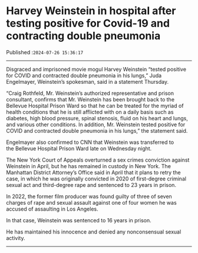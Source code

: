 # Harvey Weinstein in hospital after testing positive for Covid-19 and contracting double pneumonia

Published :`2024-07-26 15:36:17`

---

Disgraced and imprisoned movie mogul Harvey Weinstein “tested positive for COVID and contracted double pneumonia in his lungs,” Juda Engelmayer, Weinstein’s spokesman, said in a statement Thursday.

“Craig Rothfeld, Mr. Weinstein’s authorized representative and prison consultant, confirms that Mr. Weinstein has been brought back to the Bellevue Hospital Prison Ward so that he can be treated for the myriad of health conditions that he is still afflicted with on a daily basis such as diabetes, high blood pressure, spinal stenosis, fluid on his heart and lungs, and various other conditions. In addition, Mr. Weinstein tested positive for COVID and contracted double pneumonia in his lungs,” the statement said.

Engelmayer also confirmed to CNN that Weinstein was transferred to the Bellevue Hospital Prison Ward late on Wednesday night.

The New York Court of Appeals overturned a sex crimes conviction against Weinstein in April, but he has remained in custody in New York. The Manhattan District Attorney’s Office said in April that it plans to retry the case, in which he was originally convicted in 2020 of first-degree criminal sexual act and third-degree rape and sentenced to 23 years in prison.

In 2022, the former film producer was found guilty of three of seven charges of rape and sexual assault against one of four women he was accused of assaulting in Los Angeles.

In that case, Weinstein was sentenced to 16 years in prison.

He has maintained his innocence and denied any nonconsensual sexual activity.

---

